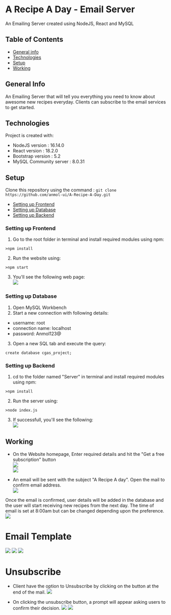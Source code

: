 # A Recipe A Day - Email Server

An Emailing Server created using NodeJS, React and MySQL

## Table of Contents
* [General info](#general-info)
* [Technologies](#technologies)
* [Setup](#setup)
* [Working](#working)

## General Info
An Emailing Server that will tell you everything you need to know about awesome new recipes everyday. Clients can subscribe to the email services to get started.

## Technologies
Project is created with:
* NodeJS version : 16.14.0
* React version : 18.2.0
* Bootstrap version : 5.2
* MySQL Community server : 8.0.31

## Setup
Clone this repository using the command : `git clone https://github.com/anmol-ui/A-Recipe-A-Day.git`

* [Setting up Frontend](#setting-up-frontend)
* [Setting up Database](#setting-up-database)
* [Setting up Backend](#setting-up-backend)

### Setting up Frontend
1. Go to the root folder in terminal and install required modules using npm:
```
>npm install
```
2. Run the website using:
```
>npm start
```
3. You'll see the following web page:  
![](screenshots/frontendUI.jpg)

### Setting up Database
1. Open MySQL Workbench
2. Start a new connection with following details:
  * username: root 
  * connection name: localhost
  * password: Anmol123@
3. Open a new SQL tab and execute the query:
```
create database cgas_project;
```
### Setting up Backend
1. cd to the folder named "Server" in terminal and install required modules using npm:
```
>npm install
```
2. Run the server using:
```
>node index.js
```
3. If successfull, you'll see the following:  
![](screenshots/server-running.jpg)

## Working
* On the Website homepage, Enter required details and hit the "Get a free subscription" button  
![](screenshots/working1.jpg)  
![](screenshots/working2.jpg)  

* An email will be sent with the subject "A Recipe A day". Open the mail to confirm email address.  
![](screenshots/working3.jpg)

Once the email is confirmed, user details will be added in the database and the user will start receiving new recipes from the next day. The time of email is set at 8:00am but can be changed depending upon the preference.
![](screenshots/working4.jpg)

# Email Template
![](screenshots/working5.jpg)
![](screenshots/working6.jpg) 
![](screenshots/working7.jpg) 

# Unsubscribe
* Client have the option to Unsubscribe by clicking on the button at the end of the mail.
![](screenshots/working8.jpg)

* On clicking the unsubscribe button, a prompt will appear asking users to confirm their decision.
![](screenshots/working9.jpg)
![](screenshots/working10.jpg)
